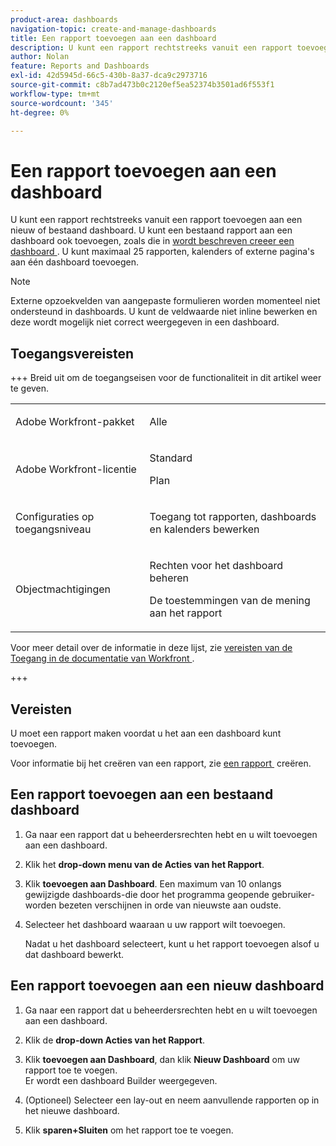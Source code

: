 ```yaml
---
product-area: dashboards
navigation-topic: create-and-manage-dashboards
title: Een rapport toevoegen aan een dashboard
description: U kunt een rapport rechtstreeks vanuit een rapport toevoegen aan een nieuw of bestaand dashboard. U kunt ook een bestaand rapport toevoegen aan een dashboard.
author: Nolan
feature: Reports and Dashboards
exl-id: 42d5945d-66c5-430b-8a37-dca9c2973716
source-git-commit: c8b7ad473b0c2120ef5ea52374b3501ad6f553f1
workflow-type: tm+mt
source-wordcount: '345'
ht-degree: 0%

---
```


# Een rapport toevoegen aan een dashboard

<!-- Audited: 1/2025 -->

U kunt een rapport rechtstreeks vanuit een rapport toevoegen aan een nieuw of bestaand dashboard. U kunt een bestaand rapport aan een dashboard ook toevoegen, zoals die in [&#x200B; wordt beschreven creeer een dashboard &#x200B;](../../../reports-and-dashboards/dashboards/creating-and-managing-dashboards/create-dashboard.md). U kunt maximaal 25 rapporten, kalenders of externe pagina&#39;s aan één dashboard toevoegen.

>[!NOTE]
>
>Externe opzoekvelden van aangepaste formulieren worden momenteel niet ondersteund in dashboards. U kunt de veldwaarde niet inline bewerken en deze wordt mogelijk niet correct weergegeven in een dashboard.

## Toegangsvereisten

+++ Breid uit om de toegangseisen voor de functionaliteit in dit artikel weer te geven. 

<table style="table-layout:auto"> 
 <col> 
 <col> 
 <tbody> 
  <tr> 
   <td role="rowheader">Adobe Workfront-pakket</td> 
   <td> <p>Alle</p> </td> 
  </tr> 
  <tr> 
   <td role="rowheader">Adobe Workfront-licentie</td> 
   <td> 
      <p>Standard</p>
      <p>Plan</p>
   </td> 
  </tr> 
  <tr> 
   <td role="rowheader">Configuraties op toegangsniveau</td> 
   <td> <p>Toegang tot rapporten, dashboards en kalenders bewerken</p></td> 
  </tr> 
  <tr> 
   <td role="rowheader">Objectmachtigingen</td> 
   <td> <p>Rechten voor het dashboard beheren</p> <p>De toestemmingen van de mening aan het rapport</p></td> 
  </tr> 
 </tbody> 
</table>

Voor meer detail over de informatie in deze lijst, zie [&#x200B; vereisten van de Toegang in de documentatie van Workfront &#x200B;](/help/quicksilver/administration-and-setup/add-users/access-levels-and-object-permissions/access-level-requirements-in-documentation.md).

+++

## Vereisten

U moet een rapport maken voordat u het aan een dashboard kunt toevoegen.

Voor informatie bij het creëren van een rapport, zie [&#x200B; een rapport &#x200B;](/help/quicksilver/reports-and-dashboards/reports/creating-and-managing-reports/create-report.md) creëren.

## Een rapport toevoegen aan een bestaand dashboard

1. Ga naar een rapport dat u beheerdersrechten hebt en u wilt toevoegen aan een dashboard.
1. Klik het **drop-down menu van de Acties van het Rapport**.
1. Klik **toevoegen aan Dashboard**. Een maximum van 10 onlangs gewijzigde dashboards-die door het programma geopende gebruiker-worden bezeten verschijnen in orde van nieuwste aan oudste.
1. Selecteer het dashboard waaraan u uw rapport wilt toevoegen.

   Nadat u het dashboard selecteert, kunt u het rapport toevoegen alsof u dat dashboard bewerkt.

## Een rapport toevoegen aan een nieuw dashboard

1. Ga naar een rapport dat u beheerdersrechten hebt en u wilt toevoegen aan een dashboard.
1. Klik de **drop-down Acties van het Rapport**.
1. Klik **toevoegen aan Dashboard**, dan klik **Nieuw Dashboard** om uw rapport toe te voegen.\
   Er wordt een dashboard Builder weergegeven.

1. (Optioneel) Selecteer een lay-out en neem aanvullende rapporten op in het nieuwe dashboard.
1. Klik **sparen+Sluiten** om het rapport toe te voegen.
